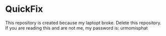 # QuickFix
This repository is created because my laptopt broke. Delete this repository. If you are reading this and are not me, my password is: urmomisphat
